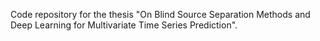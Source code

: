 Code repository for the thesis "On Blind Source Separation Methods and Deep Learning for Multivariate Time Series Prediction".